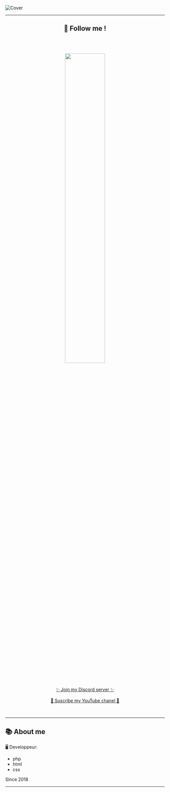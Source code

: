 ![Cover](https://media.discordapp.net/attachments/633782210238873612/882370656174497822/Ma_video4.gif?width=1120&height=630)

----

<h2 align="center">🔎 Follow me !</h2>
<br><br>
<p align="center">
  <img style="display: block; margin-left: auto; margin-right: auto; width: 50%;" src="https://discord.c99.nl/widget/theme-3/489140964125048872.png">
</p>
<br>
<p align="center">
  <a href="https://discord.gg/mqTMA2Wuj2">✨ Join my Discord server ✨</a>
  <br><br>
  <a href="https://www.youtube.com/channel/UCzsusjBbGdgrkqf4dncy6oA">🎥 Suscribe my YouTube chanel 🎥</a>
</p>
<br>

----

<h2>📚 About me</h2>
🖥 Developpeur:

- php
- html
- css

Since 2018

----
